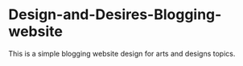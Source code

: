 # Design-and-Desires-Blogging-website
This is a simple blogging website design for arts and designs topics.
